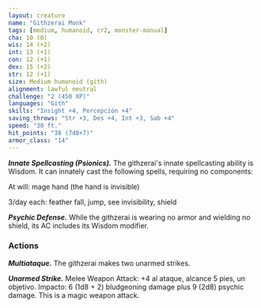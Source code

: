 ```yaml
---
layout: creature
name: "Githzerai Monk"
tags: [medium, humanoid, cr2, monster-manual]
cha: 10 (0)
wis: 14 (+2)
int: 13 (+1)
con: 12 (+1)
dex: 15 (+2)
str: 12 (+1)
size: Medium humanoid (gith)
alignment: lawful neutral
challenge: "2 (450 XP)"
languages: "Gith"
skills: "Insight +4, Percepción +4"
saving_throws: "Str +3, Des +4, Int +3, Sab +4"
speed: "30 ft."
hit_points: "38 (7d8+7)"
armor_class: "14"
---
```


***Innate Spellcasting (Psionics).*** The githzerai's innate spellcasting ability is Wisdom. It can innately cast the following spells, requiring no components:

At will: mage hand (the hand is invisible)

3/day each: feather fall, jump, see invisibility, shield

***Psychic Defense.*** While the githzerai is wearing no armor and wielding no shield, its AC includes its Wisdom modifier.

### Actions

***Multiataque.*** The githzerai makes two unarmed strikes.

***Unarmed Strike.*** Melee Weapon Attack: +4 al ataque, alcance 5 pies, un objetivo. Impacto: 6 (1d8 + 2) bludgeoning damage plus 9 (2d8) psychic damage. This is a magic weapon attack.